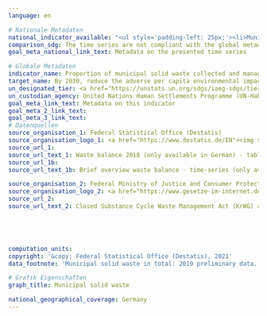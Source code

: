 ```yaml
---
language: en    

# Nationale Metadaten    
national_indicator_available: "<ul style='padding-left: 25px;'><li>Municipal solid waste regularly collected and treated</li> <li> Municipal solid waste in total</li></ul>"    
comparison_sdg: The time series are not compliant with the global metadata.    
goal_meta_national_link_text: Metadata on the presented time series    

# Globale Metadaten    
indicator_name: Proportion of municipal solid waste collected and managed in controlled facilities out of total municipal waste generated, by cities    
target_name: By 2030, reduce the adverse per capita environmental impact of cities, including by paying special attention to air quality and municipal and other waste management    
un_designated_tier: <a href="https://unstats.un.org/sdgs/iaeg-sdgs/tier-classification/" title="Click here for more information on the UN tier classification."  target="_blank">Tier II</a>    
un_custodian_agency: United Nations Human Settlements Programme (UN-Habitat)<br>United Nations Statistics Division (UNSD)    
goal_meta_link_text: Metadata on this indicator    
goal_meta_2_link_text:     
goal_meta_3_link_text:         
# Datenquellen
source_organisation_1: Federal Statistical Office (Destatis)
source_organisation_logo_1: <a href="https://www.destatis.de/EN"><img src="https://g205sdgs.github.io/sdg-indicators/public/OrgImgEn/destatis.png" alt="Logo destatis" style="height:60px; width:148px"/></a>
source_url_1: 
source_url_text_1: Waste balance 2018 (only available in German) - table 1.5 to table 1.13
source_url_1b: 
source_url_text_1b: Brief overview waste balance - time-series (only available in German)

source_organisation_2: Federal Ministry of Justice and Consumer Protection and the Federal Office of Justice
source_organisation_logo_2: <a href="https://www.gesetze-im-internet.de/"><img src="https://g205sdgs.github.io/sdg-indicators/public/OrgImgEn/bmjv.png" alt="Logo bmjv" style="height:60px; width:148px"/></a>
source_url_2: 
source_url_text_2: Closed Substance Cycle Waste Management Act (KrWG) as amended (only available in German)




    
computation_units:     
copyright: '&copy; Federal Statistical Office (Destatis), 2021'    
data_footnote: 'Municipal solid waste in total: 2019 preliminary data. Municipal solid waste regularly collected and treated: All data estimated.'    

# Grafik Eigenschaften    
graph_title: Municipal solid waste    

national_geographical_coverage: Germany    
---
```


<span></span>